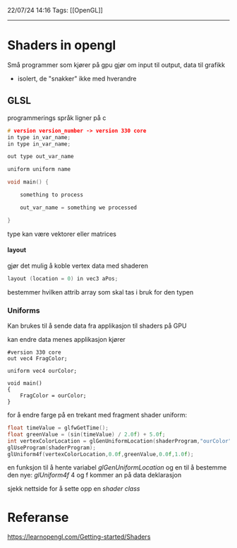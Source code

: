 22/07/24 14:16
Tags: [[OpenGL]] 
___

# Shaders in opengl
Små programmer som kjører på gpu
gjør om input til output, data til grafikk
- isolert, de "snakker" ikke med hverandre


## GLSL
programmerings språk
ligner på c

```c
# version version_number -> version 330 core
in type in_var_name;
in type in_var_name;

out type out_var_name

uniform uniform name

void main() {

	something to process

	out_var_name = something we processed

}
```
type kan være vektorer eller matrices

#### layout
gjør det mulig å koble vertex data med shaderen

```c
layout (location = 0) in vec3 aPos;
```
bestemmer hvilken attrib array som skal tas i bruk for den typen

### Uniforms
Kan brukes til å sende data fra applikasjon til shaders på GPU

kan endre data menes applikasjon kjører

```
#version 330 core
out vec4 FragColor;
  
uniform vec4 ourColor; 

void main()
{
    FragColor = ourColor;
} 
```

for å endre farge på en trekant med fragment shader uniform:
```c++
float timeValue = glfwGetTime();
float greenValue = (sin(timeValue) / 2.0f) + 5.0f;
int vertexColorLocation = glGenUniformLocation(shaderProgram,"ourColor");
glUseProgram(shaderProgram);
glUniform4f(vertexColorLocation,0.0f,greenValue,0.0f,1.0f);
```
en funksjon til å hente variabel *glGenUniformLocation*
og en til å bestemme den nye:
*glUniform4f*
4 og f kommer an på data deklarasjon


sjekk nettside for å sette opp en *shader class*
# Referanse
https://learnopengl.com/Getting-started/Shaders